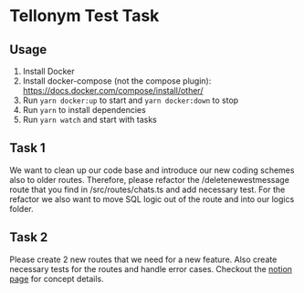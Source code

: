 # Tellonym Test Task

## Usage

1. Install Docker
2. Install docker-compose (not the compose plugin): https://docs.docker.com/compose/install/other/
3. Run `yarn docker:up` to start and `yarn docker:down` to stop
4. Run `yarn` to install dependencies
5. Run `yarn watch` and start with tasks

## Task 1

We want to clean up our code base and introduce our new coding schemes also to older routes. Therefore,
please refactor the /deletenewestmessage route that you find in /src/routes/chats.ts and add necessary test.
For the refactor we also want to move SQL logic out of the route and into our logics folder.

## Task 2

Please create 2 new routes that we need for a new feature. Also create necessary tests for the routes and handle error cases.
Checkout the [notion page](https://tellonym.notion.site/Test-Task-User-Interview-Routes-cfb301e9a13841e8a961a0c70f20dcbb) for concept details.
